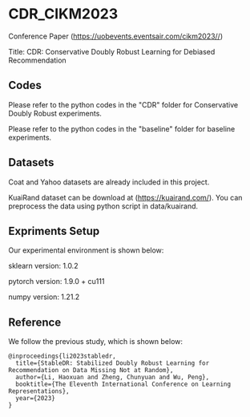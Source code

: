 # CDR_CIKM2023

Conference Paper (https://uobevents.eventsair.com/cikm2023//)

Title: CDR: Conservative Doubly Robust Learning for Debiased Recommendation

## Codes

Please refer to the python codes in the "CDR" folder for Conservative Doubly Robust experiments.

Please refer to the python codes in the "baseline" folder for baseline experiments.

## Datasets
Coat and Yahoo datasets are already included in this project.

KuaiRand dataset can be download at (https://kuairand.com/). You can preprocess the data using python script in data/kuairand.

## Expriments Setup

Our experimental environment is shown below:

sklearn version: 1.0.2

pytorch version: 1.9.0 + cu111

numpy version: 1.21.2

## Reference

We follow the previous study, which is shown below:

```
@inproceedings{li2023stabledr,
  title={StableDR: Stabilized Doubly Robust Learning for Recommendation on Data Missing Not at Random},
  author={Li, Haoxuan and Zheng, Chunyuan and Wu, Peng},
  booktitle={The Eleventh International Conference on Learning Representations},
  year={2023}
}
```


